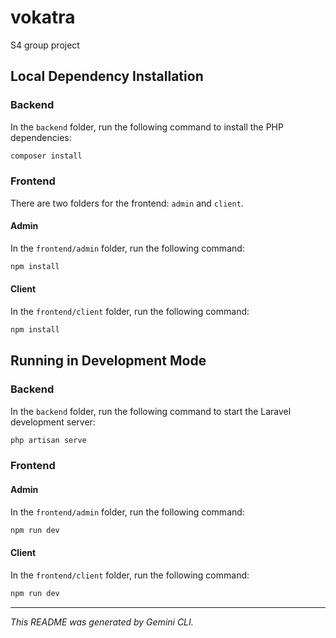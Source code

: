 # vokatra

S4 group project

## Local Dependency Installation

### Backend

In the `backend` folder, run the following command to install the PHP dependencies:

```bash
composer install
```

### Frontend

There are two folders for the frontend: `admin` and `client`.

#### Admin

In the `frontend/admin` folder, run the following command:

```bash
npm install
```

#### Client

In the `frontend/client` folder, run the following command:

```bash
npm install
```

## Running in Development Mode

### Backend

In the `backend` folder, run the following command to start the Laravel development server:

```bash
php artisan serve
```

### Frontend

#### Admin

In the `frontend/admin` folder, run the following command:

```bash
npm run dev
```

#### Client

In the `frontend/client` folder, run the following command:

```bash
npm run dev
```

---
*This README was generated by Gemini CLI.*